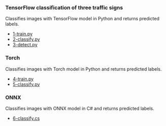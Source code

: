 ### TensorFlow classification of three traffic signs

Classifies images with TensorFlow model in Python and returns predicted labels.

* [1-train.py](1-train.py)
* [2-classify.py](2-classify.py)
* [3-detect.py](3-detect.py)

### Torch

Classifies images with Torch model in Python and returns predicted labels.

* [4-train.py](4-train.py)
* [5-classify.py](5-classify.py)

### ONNX

Classifies images with ONNX model in C# and returns predicted labels.

* [6-classify.cs](6-classify.cs)
